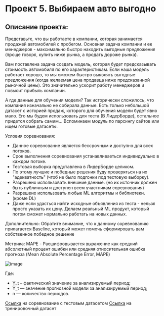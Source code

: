 # Проект 5. Выбираем авто выгодно

## Описание проекта:
Представьте, что вы работаете в компании, которая занимается продажей автомобилей с пробегом. Основная задача компании и ее менеджеров - максимально быстро находить выгодные предложения (проще говоря, купить ниже рынка, а продать дороже рынка).

Вам поставлена задача создать модель, которая будет предсказывать стоимость автомобиля по его характеристикам.
Если наша модель работает хорошо, то мы сможем быстро выявлять выгодные предложения (когда желаемая цена продавца ниже предсказанной рыночной цены). Это значительно ускорит работу менеджеров и повысит прибыль компании.

А где данные для обучения модели?
Так исторически сложилось, что компания изначально не собирала данные. Есть только небольшой датасет с историей продаж, которого для обучения модели будет явно мало. Его мы будем использовать для теста (В ЛидерБорде), остальное придется собрать самим… Вспоминаем модуль по парсингу сайтов или ищем готовые датасеты.

Условия соревнования:
- Данное соревнование является бессрочным и доступно для всех потоков.
- Срок выполнения соревнования устанавливаеться индивидуально в каждом потоке.
- Тестовая выборка представлена в ЛидерБорде целиком.
- По этому лучшие и победные решения буду проверяться на их "адекватность" (чтоб не было подгонки под тестовую выборку).
- Разрешено использовать внешние данные. (но их источник должен быть публичным и доступен всем участникам соревнования)
- Разрешено использовать любые ML алгоритмы и библиотеки. (кроме DL)
- Даже если удасться найти исходные объявления из теста - нельзя просто указать их цену. Делаем реальный ML продукт, который потом сможет нормально работать на новых данных.

Дополнительно:
Обратите внимание, что к данному соревнованию прилагается Baseline, который может помочь сформировать вам собственное победное решение

Метрика:
MAPE - Расшифровывается выражение как средний абсолютный процент ошибки или средняя относительная ошибка прогноза (Mean Absolute Percentage Error, MAPE)

![image](https://user-images.githubusercontent.com/69968225/110718495-236d6880-821c-11eb-969c-0b71c4874af2.png)

Где:
- Y_t – фактический значение за анализируемый период;
- Ŷ_t — значение прогнозной модели за анализируемый период;
- n — количество периодов.

[Ссылка](https://www.kaggle.com/c/sf-dst-car-price-prediction) на соревнование с тестовым датасетом
[Ссылка](https://www.kaggle.com/gmbitz/all-auto-ru-09-09-2020) на тренировочный датасет
